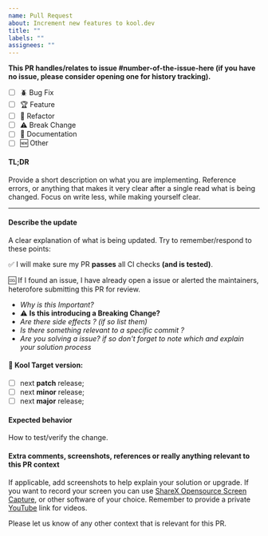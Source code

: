 ```yaml
---
name: Pull Request
about: Increment new features to kool.dev
title: ""
labels: ""
assignees: ""
---
```


**This PR handles/relates to issue #number-of-the-issue-here (if you have no issue, please consider opening one for history tracking).**

-   [ ] :beetle: Bug Fix
-   [ ] :trophy: Feature
-   [ ] :pencil: Refactor
-   [ ] :warning: Break Change
-   [ ] :open_book: Documentation
-   [ ] :new: Other

#### TL;DR

Provide a short description on what you are implementing. Reference errors, or anything that makes it very clear after a single read what is being changed. Focus on write less, while making yourself clear.

---

#### Describe the update

A clear explanation of what is being updated. Try to remember/respond to these points:

:white_check_mark: I will make sure my PR **passes** all CI checks **(and is tested)**.

:cool: If I found an issue, I have already open a issue or alerted the maintainers, heterofore submitting this PR for review.

-   _Why is this Important?_
-   :warning: **Is this introducing a Breaking Change?**
-   _Are there side effects ? (if so list them)_
-   _Is there something relevant to a specific commit ?_
-   _Are you solving a issue? if so don't forget to note which and explain your solution process_

#### :dart: Kool Target version:

-   [ ] next **patch** release;
-   [ ] next **minor** release;
-   [ ] next **major** release;

#### Expected behavior

How to test/verify the change.

#### Extra comments, screenshots, references or really anything relevant to this PR context

If applicable, add screenshots to help explain your solution or upgrade. If you want to record your screen you can use [ShareX Opensource Screen Capture](https://getsharex.com), or other software of your choice. Remember to provide a private [YouTube](https://youtube.com) link for videos.

Please let us know of any other context that is relevant for this PR.
